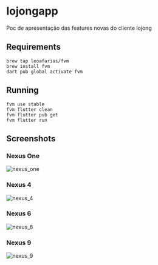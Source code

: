 # lojongapp
Poc de apresentação das features novas do cliente lojong

## Requirements
```
brew tap leoafarias/fvm
brew install fvm
dart pub global activate fvm
```

## Running
```
fvm use stable
fvm flutter clean
fvm flutter pub get
fvm flutter run
```

## Screenshots

### Nexus One
![nexus_one](screenshots/nexus_one.png)

### Nexus 4
![nexus_4](screenshots/nexus_4.png)

### Nexus 6
![nexus_6](screenshots/nexus_6.png)

### Nexus 9
![nexus_9](screenshots/nexus_9.png)
